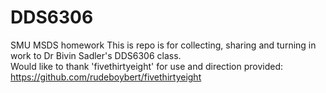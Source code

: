 # DDS6306
SMU MSDS homework
This is repo is for collecting, sharing and turning in work to Dr Bivin Sadler's DDS6306 class.  
Would like to thank 'fivethirtyeight' for use and direction provided: https://github.com/rudeboybert/fivethirtyeight
